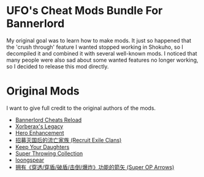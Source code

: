 # UFO's Cheat Mods Bundle For Bannerlord

My original goal was to learn how to make mods. It just so happened that the 'crush through' feature I wanted stopped working in Shokuho, so I decompiled it and combined it with several well-known mods. I noticed that many people were also sad about some wanted features no longer working, so I decided to release this mod directly. 

# Original Mods

I want to give full credit to the original authors of the mods.
- [Bannerlord Cheats Reload](https://www.nexusmods.com/mountandblade2bannerlord/mods/6446)
- [Xorberax's Legacy](https://www.nexusmods.com/mountandblade2bannerlord/mods/3462)
- [Hero Enhancement](https://www.nexusmods.com/mountandblade2bannerlord/mods/4827)
- [招募灭国后的流亡家族 (Recruit Exile Clans)](https://steamcommunity.com/sharedfiles/filedetails/?id=3255329103)
- [Keep Your Daughters](https://www.nexusmods.com/mountandblade2bannerlord/mods/5148)
- [Super Throwing Collection](https://steamcommunity.com/sharedfiles/filedetails/?id=2885230883)
- [loongspear](https://steamcommunity.com/sharedfiles/filedetails/?id=3017866291)
- [拥有《穿透/穿盾/破盾/击倒/爆炸》功能的箭矢 (Super OP Arrows)](https://bbs.mountblade.com.cn/download_1580.html)